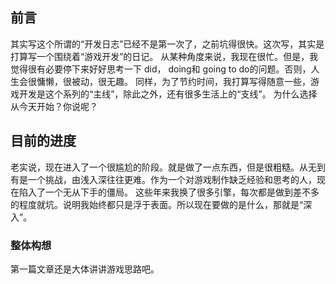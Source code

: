 ## 前言
其实写这个所谓的“开发日志”已经不是第一次了，之前坑得很快。这次写，其实是打算写一个围绕着“游戏开发”的日记。
从某种角度来说，我现在很忙。但是，我觉得很有必要停下来好好思考一下 did， doing和 going to do的问题。否则，人生会很慵懒，很被动，很无趣。
同样，为了节约时间，我打算写得随意一些，游戏开发是这个系列的“主线”，除此之外，还有很多生活上的“支线”。
为什么选择从今天开始？你说呢？

## 目前的进度
老实说，现在进入了一个很尴尬的阶段。就是做了一点东西，但是很粗糙。从无到有是一个挑战，由浅入深往往更难。作为一个对游戏制作缺乏经验和思考的人，现在陷入了一个无从下手的僵局。
这些年来我换了很多引擎，每次都是做到差不多的程度就坑。说明我始终都只是浮于表面。所以现在要做的是什么，那就是“深入”。

### 整体构想
第一篇文章还是大体讲讲游戏思路吧。